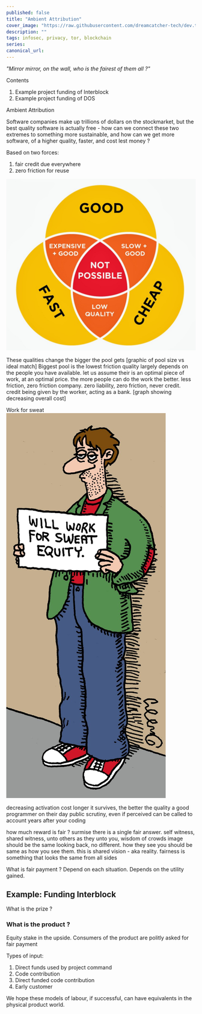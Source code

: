 ```yaml
---
published: false
title: "Ambient Attribution"
cover_image: "https://raw.githubusercontent.com/dreamcatcher-tech/dev.to/master/blog-posts/ambient-attribution/assets/time-money-balance.jpg"
description: ""
tags: infosec, privacy, tor, blockchain
series:
canonical_url:
---
```


_"Mirror mirror, on the wall, who is the fairest of them all ?"_

Contents

1. Example project funding of Interblock
1. Example project funding of DOS

Ambient Attribution

Software companies make up trillions of dollars on the stockmarket, but
the best quality software is actually free - how can we connect these two extremes
to something more sustainable, and how can we get more software, of a higher quality,
faster, and cost lest money ?

Based on two forces:

1. fair credit due everywhere
1. zero friction for reuse

![Iron Triangle of Time vs Cost vs Quality](./assets/good-fast-cheap.jpg)

These qualities change the bigger the pool gets
[graphic of pool size vs ideal match]
Biggest pool is the lowest friction
quality largely depends on the people you have available.
let us assume their is an optimal piece of work, at an optimal price.
the more people can do the work the better.
less friction, zero friction company.
zero liability, zero friction, never credit.
credit being given by the worker, acting as a bank.
[graph showing decreasing overall cost]

Work for sweat ![](./assets/sweat-equity.jpg)

decreasing activation cost
longer it survives, the better the quality
a good programmer on their day
public scrutiny, even if perceived
can be called to account years after your coding

how much reward is fair ?
surmise there is a single fair answer.
self witness, shared witness, unto others as they unto you, wisdom of crowds
image should be the same looking back, no different.
how they see you should be same as how you see them.
this is shared vision - aka reality.
fairness is something that looks the same from all sides

What is fair payment ?
Depend on each situation.
Depends on the utility gained.

## Example: Funding Interblock

What is the prize ?

### What is the product ?

Equity stake in the upside.
Consumers of the product are politly asked for fair payment

Types of input:

1. Direct funds used by project command
1. Code contribution
1. Direct funded code contribution
1. Early customer

We hope these models of labour, if successful, can have equivalents in the physical product world.
